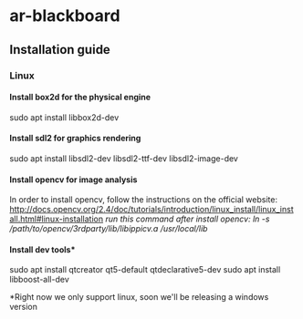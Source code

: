# ar-blackboard

## Installation guide

### Linux

#### Install **box2d** for the physical engine
sudo apt install libbox2d-dev

#### Install **sdl2** for graphics rendering
sudo apt install libsdl2-dev libsdl2-ttf-dev libsdl2-image-dev

#### Install **opencv** for image analysis
In order to install opencv, follow the instructions on the official website: http://docs.opencv.org/2.4/doc/tutorials/introduction/linux_install/linux_install.html#linux-installation
*run this command after install opencv: ln -s /path/to/opencv/3rdparty/lib/libippicv.a /usr/local/lib*

#### Install dev tools*
sudo apt install qtcreator qt5-default qtdeclarative5-dev 
sudo apt install libboost-all-dev


*Right now we only support linux, soon we'll be releasing a windows version

